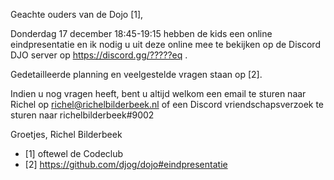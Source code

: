 Geachte ouders van de Dojo [1],

Donderdag 17 december 18:45-19:15 hebben de kids een online eindpresentatie
en ik nodig u uit deze online mee te bekijken
op de Discord DJO server op https://discord.gg/?????eq .

Gedetailleerde planning en veelgestelde vragen staan op [2].

Indien u nog vragen heeft, bent u altijd welkom een email te sturen naar
Richel op richel@richelbilderbeek.nl of een Discord vriendschapsverzoek
te sturen naar richelbilderbeek#9002

Groetjes, Richel Bilderbeek

 * [1] oftewel de Codeclub
 * [2] https://github.com/djog/dojo#eindpresentatie
